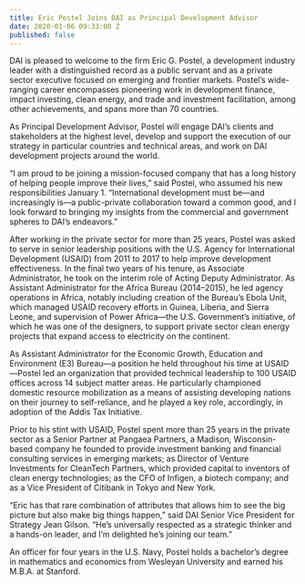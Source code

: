 ```yaml
---
title: Eric Postel Joins DAI as Principal Development Advisor
date: 2020-01-06 09:33:00 Z
published: false
---
```


DAI is pleased to welcome to the firm Eric G. Postel, a development industry leader with a distinguished record as a public servant and as a private sector executive focused on emerging and frontier markets. Postel’s wide-ranging career encompasses pioneering work in development finance, impact investing, clean energy, and trade and investment facilitation, among other achievements, and spans more than 70 countries.

As Principal Development Advisor, Postel will engage DAI’s clients and stakeholders at the highest level, develop and support the execution of our strategy in particular countries and technical areas, and work on DAI development projects around the world.

“I am proud to be joining a mission-focused company that has a long history of helping people improve their lives,” said Postel, who assumed his new responsibilities January 1. “International development must be—and increasingly is—a public-private collaboration toward a common good, and I look forward to bringing my insights from the commercial and government spheres to DAI’s endeavors.”

After working in the private sector for more than 25 years, Postel was asked to serve in senior leadership positions with the U.S. Agency for International Development (USAID) from 2011 to 2017 to help improve development effectiveness. In the final two years of his tenure, as Associate Administrator, he took on the interim role of Acting Deputy Administrator. As Assistant Administrator for the Africa Bureau (2014–2015), he led agency operations in Africa, notably including creation of the Bureau’s Ebola Unit, which managed USAID recovery efforts in Guinea, Liberia, and Sierra Leone, and supervision of Power Africa—the U.S. Government’s initiative, of which he was one of the designers, to support private sector clean energy projects that expand access to electricity on the continent.  

As Assistant Administrator for the Economic Growth, Education and Environment (E3) Bureau—a position he held throughout his time at USAID—Postel led an organization that provided technical leadership to 100 USAID offices across 14 subject matter areas. He particularly championed domestic resource mobilization as a means of assisting developing nations on their journey to self-reliance, and he played a key role, accordingly, in adoption of the Addis Tax Initiative.

Prior to his stint with USAID, Postel spent more than 25 years in the private sector as a Senior Partner at Pangaea Partners, a Madison, Wisconsin-based company he founded to provide investment banking and financial consulting services in emerging markets; as Director of Venture Investments for CleanTech Partners, which provided capital to inventors of clean energy technologies; as the CFO of Infigen, a biotech company;  and as a Vice President of Citibank in Tokyo and New York. 

“Eric has that rare combination of attributes that allows him to see the big picture but also make big things happen,” said DAI Senior Vice President for Strategy Jean Gilson. “He’s universally respected as a strategic thinker and a hands-on leader, and I’m delighted he’s joining our team.”

An officer for four years in the U.S. Navy, Postel holds a bachelor’s degree in mathematics and economics from Wesleyan University and earned his M.B.A. at Stanford.